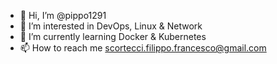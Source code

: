 - 👋 Hi, I’m @pippo1291
- 👀 I’m interested in DevOps, Linux & Network
- 🌱 I’m currently learning Docker & Kubernetes
- 📫 How to reach me scortecci.filippo.francesco@gmail.com

<!---
pippo1291/pippo1291 is a ✨ special ✨ repository because its `README.md` (this file) appears on your GitHub profile.
You can click the Preview link to take a look at your changes.
- 💞️ I’m looking to collaborate on 
--->
